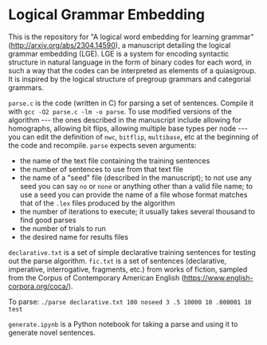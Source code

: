 # Logical Grammar Embedding

This is the repository for "A logical word embedding for learning grammar" (http://arxiv.org/abs/2304.14590), a manuscript detailing the logical grammar embedding (LGE). LGE is a system for encoding syntactic structure in natural language in the form of binary codes for each word, in such a way that the codes can be interpreted as elements of a quiasigroup. It is inspired by the logical structure of pregroup grammars and categorial grammars.

`parse.c` is the code (written in C) for parsing a set of sentences. Compile it with `gcc -O2 parse.c -lm -o parse`. To use modified versions of the algorithm --- the ones described in the manuscript include allowing for homographs, allowing bit flips, allowing multiple base types per node --- you can edit the definition of `nwc`, `bitflip`, `multibase`, etc at the beginning of the code and recompile. `parse` expects seven arguments:
- the name of the text file containing the training sentences
- the number of sentences to use from that text file
- the name of a "seed" file (described in the manuscript); to not use any seed you can say `no` or `none` or anything other than a valid file name; to use a seed you can provide the name of a file whose format matches that of the `.lex` files produced by the algorithm
- the number of iterations to execute; it usually takes several thousand to find good parses
- the number of trials to run
- the desired name for results files

`declarative.txt` is a set of simple declarative training sentences for testing out the parse algorithm. `fic.txt` is a set of sentences (declarative, imperative, interrogative, fragments, etc.) from works of fiction, sampled from the Corpus of Contemporary American English (https://www.english-corpora.org/coca/).

To parse: `./parse declarative.txt 100 noseed 3 .5 10000 10 .000001 10 test`

`generate.ipynb` is a Python notebook for taking a parse and using it to generate novel sentences.
